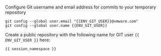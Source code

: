 Configure Git username and email address for commits to your temporary repository
```execute
git config --global user.email "{{ENV_GIT_USER}}@vmware.com"
git config --global user.name {{ENV_GIT_USER}}
```

Create a public repository with the following name for GIT user `{{ ENV_GIT_USER }}` here:
```copy
{{ session_namespace }}
```